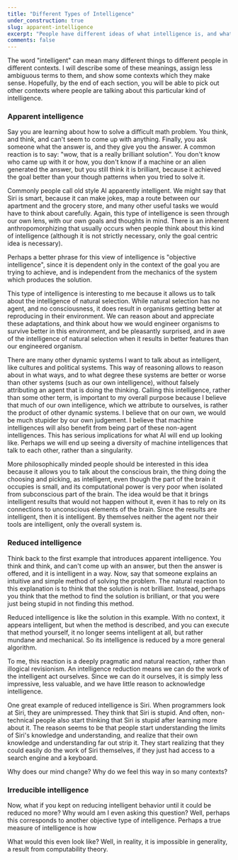 ```yaml
---
title: "Different Types of Intelligence"
under_construction: true
slug: apparent-intelligence
excerpt: "People have different ideas of what intelligence is, and what is and is not intelligence. This makes some of my posts about natural intelligences like social and evolutionary intelligence seem deeply misleading to many people. In order to have a coherent shared vision of what natural and social intelligences are, I break down exactly what intelligence parts so that when we talk about intelligence, everyone can understand what we are talking about."
comments: false
---
```


The word "intelligent" can mean many different things to different people in different contexts. I will describe some of these meanings, assign less ambiguous terms to them, and show some contexts which they make sense. Hopefully, by the end of each section, you will be able to pick out other contexts where people are talking about this particular kind of intelligence.

### Apparent intelligence

Say you are learning about how to solve a difficult math problem. You think, and think, and can't seem to come up with anything. Finally, you ask someone what the answer is, and they give you the answer. A common reaction is to say: "wow, that is a really brilliant solution". You don't know who came up with it or how, you don't know if a machine or an alien generated the answer, but you still think it is brilliant, because it achieved the goal better than your though patterns when you tried to solve it.

Commonly people call old style AI apparently intelligent. We might say that Siri is smart, because it can make jokes, map a route between our apartment and the grocery store, and many other useful tasks we would have to think about carefully. Again, this type of intelligence is seen through our own lens, with our own goals and thoughts in mind. There is an inherent anthropomorphizing that usually occurs when people think about this kind of intelligence (although it is not strictly necessary, only the goal centric idea is necessary).

Perhaps a better phrase for this view of intelligence is "objective intelligence", since it is dependent only in the context of the goal you are trying to achieve, and is independent from the mechanics of the system which produces the solution.

This type of intelligence is interesting to me because it allows us to talk about the intelligence of natural selection. While natural selection has no agent, and no consciousness, it does result in organisms getting better at reproducing in their environment. We can reason about and appreciate these adaptations, and think about how we would engineer organisms to survive better in this environment, and be pleasantly surprised, and in awe of the intelligence of natural selection when it results in better features than our engineered organism.

There are many other dynamic systems I want to talk about as intelligent, like cultures and political systems. This way of reasoning allows to reason about in what ways, and to what degree these systems are better or worse than other systems (such as our own intelligence), without falsely attributing an agent that is doing the thinking.
Calling this intelligence, rather than some other term, is important to my overall purpose because I believe that much of our own intelligence, which we attribute to ourselves, is rather the product of other dynamic systems. I believe that on our own, we would be much stupider by our own judgement. I believe that machine intelligences will also benefit from being part of these non-agent intelligences. This has serious implications for what AI will end up looking like. Perhaps we will end up seeing a diversity of machine intelligences that talk to each other, rather than a singularity.

More philosophically minded people should be interested in this idea because it allows you to talk about the conscious brain, the thing doing the choosing and picking, as intelligent, even though the part of the brain it occupies is small, and its computational power is very poor when isolated from subconscious part of the brain. The idea would be that it brings intelligent results that would not happen without it, even it has to rely on its connections to unconscious elements of the brain. Since the results are intelligent, then it is intelligent. By themselves neither the agent nor their tools are intelligent, only the overall system is.


### Reduced intelligence

Think back to the first example that introduces apparent intelligence. You think and think, and can't come up with an answer, but then the answer is offered, and it is intelligent in a way. Now, say that someone explains an intuitive and simple method of solving the problem. The natural reaction to this explanation is to think that the solution is not brilliant. Instead, perhaps you think that the method to find the solution is brilliant, or that you were just being stupid in not finding this method.

Reduced intelligence is like the solution in this example. With no context, it appears intelligent, but when the method is described, and you can execute that method yourself, it no longer seems intelligent at all, but rather mundane and mechanical. So its intelligence is reduced by a more general algorithm.

To me, this reaction is a deeply pragmatic and natural reaction, rather than illogical revisionism. An intelligence reduction means we can do the work of the intelligent act ourselves. Since we can do it ourselves, it is simply less impressive, less valuable, and we have little reason to acknowledge intelligence.

<!--And since it is less valuable, then it seems less intelligent, because things are intelligent because we value them, so -->


One great example of reduced intelligence is Siri. When programmers look at Siri, they are unimpressed. They think that Siri is stupid. And often, non-technical people also start thinking that Siri is stupid after learning more about it. The reason seems to be that people start understanding the limits of Siri's knowledge and understanding, and realize that their own knowledge and understanding far out strip it. They start realizing that they could easily do the work of Siri themselves, if they just had access to a search engine and a keyboard.

<!--
This intelligence reduction is so common that we come to expect it.

This is so common that we acknowledge it. A child who answers a problem is smarter than a professor who answers the same problem. I talk about this at length in my [Intelligence as a Definable Problem post](/exploration_intelligence/basic-intelegence-problem).-->

Why does our mind change? Why do we feel this way in so many contexts?

### Irreducible intelligence

Now, what if you kept on reducing intelligent behavior until it could be reduced no more?
Why would am I even asking this question? Well, perhaps this corresponds to another objective type of intelligence. Perhaps a true measure of intelligence is how


What would this even look like? Well, in reality, it is impossible in generality, a result from computability theory.
